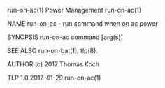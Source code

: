 run-on-ac(1)                               Power Management                               run-on-ac(1)

NAME
       run-on-ac - run command when on ac power

SYNOPSIS
       run-on-ac command [arg(s)]

SEE ALSO
       run-on-bat(1), tlp(8).

AUTHOR
       (c) 2017 Thomas Koch <linrunner at gmx.net>

TLP 1.0                                       2017-01-29                                  run-on-ac(1)
